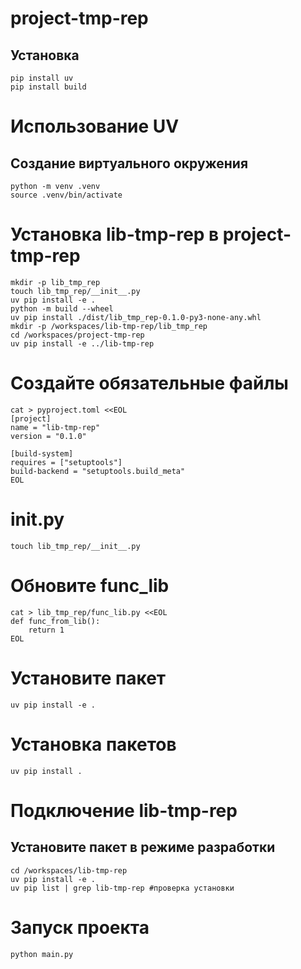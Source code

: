 # project-tmp-rep
## Установка 
```
pip install uv
pip install build
```
# Использование UV
## Создание виртуального окружения
```
python -m venv .venv
source .venv/bin/activate
```
# Установка lib-tmp-rep в project-tmp-rep
```
mkdir -p lib_tmp_rep
touch lib_tmp_rep/__init__.py
uv pip install -e .
python -m build --wheel
uv pip install ./dist/lib_tmp_rep-0.1.0-py3-none-any.whl
mkdir -p /workspaces/lib-tmp-rep/lib_tmp_rep
cd /workspaces/project-tmp-rep
uv pip install -e ../lib-tmp-rep
```
 # Создайте обязательные файлы
```
cat > pyproject.toml <<EOL
[project]
name = "lib-tmp-rep"
version = "0.1.0"
```
```
[build-system]
requires = ["setuptools"]
build-backend = "setuptools.build_meta"
EOL
```
# __init__.py
```
touch lib_tmp_rep/__init__.py
```

# Обновите func_lib
```
cat > lib_tmp_rep/func_lib.py <<EOL
def func_from_lib():
    return 1
EOL
```
# Установите пакет
```
uv pip install -e .
```
# Установка пакетов
```
uv pip install .
```
# Подключение lib-tmp-rep
## Установите пакет в режиме разработки
```
cd /workspaces/lib-tmp-rep
uv pip install -e .
uv pip list | grep lib-tmp-rep #проверка установки
```
# Запуск проекта
```
python main.py
```

